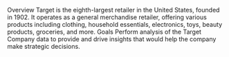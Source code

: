 Overview
Target is the eighth-largest retailer in the United States, founded in 1902. It operates as a
general merchandise retailer, offering various products including clothing, household
essentials, electronics, toys, beauty products, groceries, and more.
Goals
Perform analysis of the Target Company data to provide and drive insights that would help
the company make strategic decisions.
